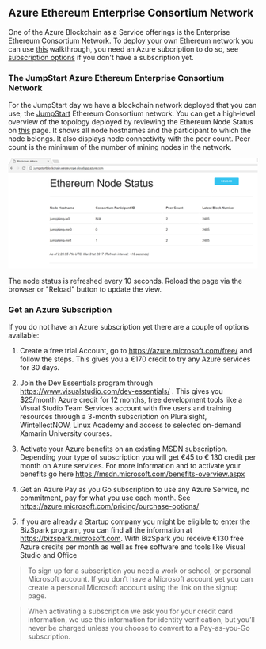 ## Azure Ethereum Enterprise Consortium Network

One of the Azure Blockchain as a Service offerings is the Enterprise Ethereum Consortium Network. To deploy your own Ethereum network you can use [this](https://azuremarketplace.microsoft.com/en-us/marketplace/apps/microsoft-azure-blockchain.azure-blockchain-service) walkthrough, you need an Azure subcription to do so, see [subscription options](#subscription) if you don't have a subscription yet.

### The JumpStart Azure Ethereum Enterprise Consortium Network
For the JumpStart day we have a blockchain network deployed that you can use, the [JumpStart](http://jumpstartblockchain.westeurope.cloudapp.azure.com/) Ethereum Consortium network. You can get a high-level overview of the topology deployed by reviewing the Ethereum Node Status on [this](http://jumpstartblockchain.westeurope.cloudapp.azure.com/) page. It shows all node hostnames and the participant to which the node belongs. It also displays node connectivity with the peer count. Peer count is the minimum of the number of mining nodes in the network.

![](/Images/Admin%20page.png)

The node status is refreshed every 10 seconds. Reload the page via the browser or "Reload" button to update the view.


### <a name="subscription"></a>Get an Azure Subscription

If you do not have an Azure subscription yet there are a couple of options available: 

1. Create a free trial Account, go to https://azure.microsoft.com/free/ and follow the steps. This gives you a €170 credit to try any Azure services for 30 days. 

2. Join the Dev Essentials program through https://www.visualstudio.com/dev-essentials/ . This gives you $25/month Azure credit for 12 months, free development tools like a Visual Studio Team Services account with five users and training resources through a 3-month subscription on Pluralsight, WintellectNOW, Linux Academy and access to selected on-demand Xamarin University courses.

3. Activate your Azure benefits on an existing MSDN subscription. Depending your type of subscription you will get €45 to € 130 credit per month on Azure services. For more information and to activate your benefits go here https://msdn.microsoft.com/benefits-overview.aspx 

4. Get an Azure Pay as you Go subscription to use any Azure Service, no commitment, pay for what you use each month. See https://azure.microsoft.com/pricing/purchase-options/

5. If you are already a Startup company you might be eligible to enter the BizSpark program, you can find all the information at https://bizspark.microsoft.com. With BizSpark you receive €130 free Azure credits per month as well as free software and tools like Visual Studio and Office

>To sign up for a subscription you need a work or school, or personal Microsoft account. If you don’t have a Microsoft account yet you can create a personal Microsoft account using the link on the signup page. 

>When activating a subscription we ask you for your credit card information, we use this information for identity verification, but you’ll never be charged unless you choose to convert to a Pay-as-you-Go subscription.
